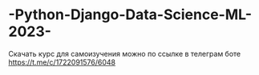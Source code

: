 # -Python-Django-Data-Science-ML-2023-
Скачать курс для самоизучения можно по ссылке в телеграм боте https://t.me/c/1722091576/6048
